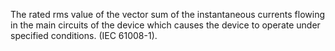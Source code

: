 The rated rms value of the vector sum of the instantaneous currents flowing in the main circuits of the device which causes the device to operate under specified conditions. (IEC 61008-1).

